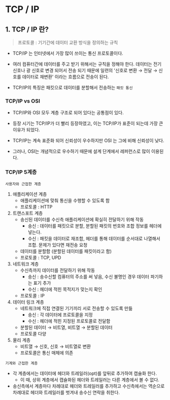 # TCP / IP

## 1. TCP / IP 란?

> 프로토콜 : 기기간에 데이터 교환 방식을 정의하는 규칙

- TCP/IP 는 인터넷에서 가장 많이 쓰이는 통신 프로토콜이다.

- 여러 컴퓨터간에 데이터를 주고 받기 위해서는 규칙을 정해야 한다. 데이터는 전기 신호나 광 신호로 변경 되어서 전송 되기 때문에 일련의 '신호로 변환 → 전달 → 신호를 데이터로 재변환' 이라는 흐름으로 전송이 된다.

- TCP/IP의 특징은 패킷으로 데이터를 분할해서 전송하는 `패킷 통신`

### TCP/IP vs OSI

- TCP/IP와 OSI 모두 계층 구조로 되어 있다는 공통점이 있다.
- 등장 시기는 TCP/IP가 더 빨리 등장하였고, 이는 TCP/IP가 표준이 되는데 가장 큰 이유가 되었다.

- TCP/IP는 계속 표준화 되어 신뢰성이 우수하지만 OSI 는 그에 비해 신뢰성이 낮다.
- 그러나, OSI는 개념적으로 우수하기 때문에 설계 단계에서 레퍼런스로 많이 이용된다.

### TCP/IP 5계층

`사용자와 근접한 계층`

1. 애플리케이션 계층
   - 애플리케이션에 맞춰 통신을 수행할 수 있도록 함
   - 프로토콜 : HTTP
2. 트랜스포트 계층
   - 송신된 데이터를 수신측 애플리케이션에 확실히 전달하기 위해 작동
     - 송신 : 데이터를 패킷으로 분할, 분할된 패킷의 번호와 조합 정보를 헤더에 넣는다.
     - 수신 : 패킷을 데이터로 재조합, 헤더를 통해 데이터를 순서대로 나열해서 조합. 문제가 있다면 재전송 요청
   - 데이터를 분할함 (분할된 데이터를 패킷이라고 함)
   - 프로토콜 : TCP, UPD
3. 네트워크 계층
   - 수신측까지 데이터를 전달하기 위해 작동
     - 송신 : 송수신할 컴퓨터의 주소를 써 넣음, 수신 불명인 경우 데이터 파기하는 표기 추가
     - 수신 : 헤더에 적힌 목적지가 맞는지 확인
   - 프로토콜 : IP
4. 데이터 링크 계층
   - 네트워크에 직접 연결된 기기끼리 서로 전송할 수 있도록 만듦
     - 송신 : 각 데이터에 프로토콜을 지정
     - 수신 : 헤더에 적힌 지정된 프로토콜로 전달함
   - 분할된 데이터 → 비트열, 비트열 → 분할된 데이터
   - 프로토콜 다양
5. 물리 계층
   - 비트열 → 신호, 신호 → 비트열로 변환
   - 프로토콜은 통신 매체에 의존

`기계와 근접한 계층`



- 각 계층에서는 데이터에 헤더와 트레일러(opt)를 앞뒤로 추가하여 캡슐화 한다.
  - 이 때, 상위 계층에서 캡슐화된 헤더와 트레일러는 다른 계층에서 볼 수 없다.
- 송신측에서 계층마다 차례대로 헤더와 트레일러를 추가하고
  수신측에서는 역순으로 차례대로 헤더와 트레일러를 벗겨내 송수신 연락을 취한다.